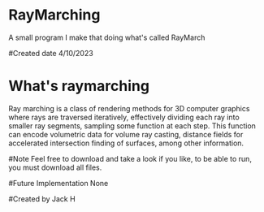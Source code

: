 # RayMarching
A small program I make that doing what's called RayMarch 

#Created date 4/10/2023

# What's raymarching
Ray marching is a class of rendering methods for 3D computer graphics where rays are traversed iteratively, effectively dividing each ray into smaller ray segments, sampling some function at each step. This function can encode volumetric data for volume ray casting, distance fields for accelerated intersection finding of surfaces, among other information.

#Note
Feel free to download and take a look if you like, to be able to run, you must download all files. 



#Future Implementation
None

#Created by
Jack H

